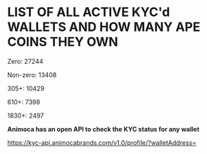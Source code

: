 # LIST OF ALL ACTIVE KYC'd WALLETS AND HOW MANY APE COINS THEY OWN

Zero: 27244

Non-zero: 13408

305+: 10429

610+: 7398

1830+: 2497

**Animoca has an open API to check the KYC status for any wallet**

https://kyc-api.animocabrands.com/v1.0/profile/?walletAddress=